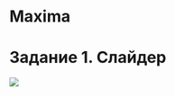 # Maxima
<h1>Задание 1. Слайдер</h1>
<img src="https://github.com/PavelIlyin/Maxima/assets/71135153/e5c0dd54-109c-4bb1-91b9-10bed3078d3b">
